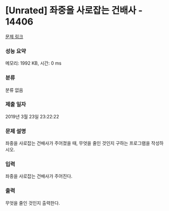# [Unrated] 좌중을 사로잡는 건배사 - 14406 

[문제 링크](https://www.acmicpc.net/problem/14406) 

### 성능 요약

메모리: 1992 KB, 시간: 0 ms

### 분류

분류 없음

### 제출 일자

2019년 3월 23일 23:22:22

### 문제 설명

<p>좌중을 사로잡는 건배사가 주어졌을 때, 무엇을 줄인 것인지 구하는 프로그램을 작성하시오.</p>

### 입력 

 <p>좌중을 사로잡는 건배사가 주어진다.</p>

### 출력 

 <p>무엇을 줄인 것인지 출력한다.</p>

